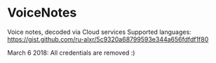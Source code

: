 # VoiceNotes
Voice notes, decoded via Cloud services
Supported languages: https://gist.github.com/ru-alxr/5c9320a68799593e344a656fdfdf1f80

March 6 2018: All credentials are removed :)
